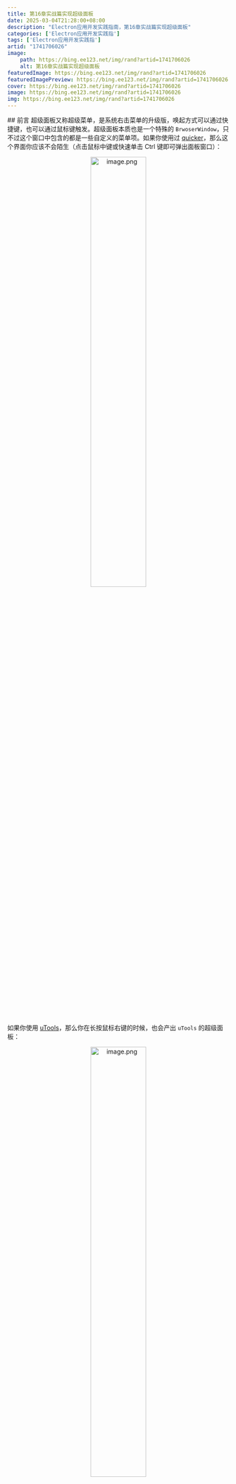 ```yaml
---
title: 第16章实战篇实现超级面板
date: 2025-03-04T21:28:00+08:00
description: "Electron应用开发实践指南，第16章实战篇实现超级面板"
categories: ['Electron应用开发实践指']
tags: ['Electron应用开发实践指']
artid: "1741706026"
image:
    path: https://bing.ee123.net/img/rand?artid=1741706026
    alt: 第16章实战篇实现超级面板
featuredImage: https://bing.ee123.net/img/rand?artid=1741706026
featuredImagePreview: https://bing.ee123.net/img/rand?artid=1741706026
cover: https://bing.ee123.net/img/rand?artid=1741706026
image: https://bing.ee123.net/img/rand?artid=1741706026
img: https://bing.ee123.net/img/rand?artid=1741706026
---
```


﻿## 前言
超级面板又称超级菜单，是系统右击菜单的升级版，唤起方式可以通过快捷键，也可以通过鼠标键触发。超级面板本质也是一个特殊的 `BrwoserWindow`，只不过这个窗口中包含的都是一些自定义的菜单项。如果你使用过 [quicker](https://getquicker.net/)，那么这个界面你应该不会陌生（点击鼠标中键或快速单击 Ctrl 键即可弹出面板窗口）：

<p align=center><img src="https://p3-juejin.byteimg.com/tos-cn-i-k3u1fbpfcp/4fdf64d8940e40be9b19d3f6c2d8f108~tplv-k3u1fbpfcp-jj-mark:0:0:0:0:q75.image#?w=486&h=907&s=108567&e=png&b=f1f1f1" alt="image.png" width="50%" /></p>

如果你使用 [uTools](https://www.u.tools/)，那么你在长按鼠标右键的时候，也会产出 `uTools` 的超级面板：

<p align=center><img src="https://p3-juejin.byteimg.com/tos-cn-i-k3u1fbpfcp/7645f9d7e09f4e93bc01c67cbef1735c~tplv-k3u1fbpfcp-jj-mark:0:0:0:0:q75.image#?w=550&h=757&s=55746&e=png&b=fafafa" alt="image.png" width="50%" /></p>

这些面板都是系统右击菜单的升级版，用于扩展更多自定义的快捷功能。接下来我们将通过 Rubick 系统插件的方式来实现一个超级面板插件。

## 实现超级面板
### 1. 功能简介
超级面板都有一个唤起的触发方式，比如鼠标长按右击、鼠标中键、键盘快捷键……在 Rubick 中，我们将会通过快捷键 `Ctrl+W` 的方式进行唤起。

超级面板唤起后，会根据用户选中的目标进行匹配不同的功能，接下来我们会分别介绍这多重匹配功能的实现。

### 2. 初始化插件项目
在 [《实战篇：系统插件的加载和取色插件的开发》](https://juejin.cn/book/7302990019642261567/section/7304842476639453193)章节，我们已经教会大家如何搭建一个基于 `Vue 3` 的插件开发环境。这里我们可以继续利用上面搭建好的项目，再来开发一个超级面板系统插件。

> 之所以要开发系统插件，是因为我们希望超级面板可以随时随地使用，不依赖 `BrwoserView` 的插件窗口渲染。

因为是系统插件，所以我们需要在 `public/` 目录下再新建一个系统插件的入口文件 `main.js`，并添加以下代码：

```js
// public/main.js
module.exports = () => {
  return {
    // rubick 系统插件的 onReady 钩子函数
    onReady(ctx) {
      //  todo
    }
  }
}
```
然后修改 `public/package.json` 文件，添加如下字段：

```js
{
  // ...
  // 标明入口文件
  "entry": "main.js",
  // 指明插件类型
  "pluginType": "system",
}
```

这样我们一个系统插件的项目就初始化完成了。

### 2. 添加超级面板窗口
接下来，我们需要实现用户触发 `Ctrl+W` 快捷键唤起超级面板窗口的功能。

```js
// public/main.js
const superPanel = (ctx) => {
  const { BrowserWindow } = ctx;
  
  let win;
  
  let init = () => {
    if (win === null || win === undefined) {
      // 创建超级面板窗口
      createWindow();
    }
  };
  
  let createWindow = () => {
    win = new BrowserWindow({
      frame: false,
      autoHideMenuBar: true,
      width: 240,
      height: 50,
      show: false,
      alwaysOnTop: true,
      webPreferences: {
        contextIsolation: false,
        webSecurity: false,
        backgroundThrottling: false,
        nodeIntegration: true,
        preload: path.join(__dirname, 'panel-preload.js'),
      },
    });
    // dev 环境
    win.loadURL(`http://localhost:8003/main`);
    // 生产环境
    // win.loadURL(`file://${__dirname}/main.html`);
    win.on("closed", () => {
      win = undefined;
    });
    // 打包后，失焦隐藏
    win.on("blur", () => {
      win.hide();
    });
  };
  
  let getWindow = () => win;
  
  return {
    init,
    getWindow,
  };
}

module.exports = () => {
  return {
    async onReady(ctx) {
      const {screen, globalShortcut} = ctx;
      // 初始化超级面板 window
      const panelInstance = superPanel(ctx);
      panelInstance.init();
      
      globalShortcut.register('Ctrl+W', async () => {
        // 获取鼠标位置
        const { x, y } = screen.getCursorScreenPoint()
        // 初始化超级面板窗口
        let win = panelInstance.getWindow();
        // 将像素位置转换成 windows 屏幕缩放比例后的实际坐标。
        const pos = getPos(screen, {x, y});
        // 设置窗口位置
        win.setPosition(parseInt(pos.x), parseInt(pos.y));
        win.setAlwaysOnTop(true);
        win.setVisibleOnAllWorkspaces(true, {visibleOnFullScreen: true});
        win.focus();
        win.show();
      });
    },
  }
}
```
其中 `ctx` 是 Rubick 为钩子函数注入的上下文对象，在其中我们可以使用一些 Electron 主进程中的模块，然后我们通过 `superPanel(ctx).init()` 方法创建了一个隐藏的超级面板窗口，当触发快捷键 `Ctrl+W` 时再获取当前鼠标位置后，将超级面板窗口显示在鼠标位置处。

### 3. 选中文本目标

如果用户选择了文本目标，则会对文本进行划词翻译，并匹配需要处理文本类型的插件：

<p align=center><img src="https://p6-juejin.byteimg.com/tos-cn-i-k3u1fbpfcp/bdfe5ba47ae1458eae71098f62c592ed~tplv-k3u1fbpfcp-jj-mark:0:0:0:0:q75.image#?w=423&h=557&s=149741&e=png&b=f8f6f6" alt="image.png" width="50%" /></p>

不管是文本匹配插件，还是划词翻译的能力，都强依赖于获取用户选中文本的内容。在 Electron 中，我们可以通过 [Clipboard](https://www.electronjs.org/zh/docs/latest/api/clipboard) 这个模块来获取剪贴板中的文字。但是没有任何方法获取到用户仅仅选择但未复制到剪贴板中的文字，总不能要求用户先选中文字内容再复制一下，再使用 `Ctrl+W` 快捷键来唤起超级面板吧，这样链路太长了，也不符合操作习惯。


所以，有没有办法在触发 `Ctrl+W` 快捷键的时候，就自动将选择的内容复制到剪贴板，然后再从剪贴板中读取呢？答案也是肯定的，我们来看看代码实现：

```js
// public/main.js
const { keyboard, Key } = require("@nut-tree/nut-js");
const modifier = isMacOS ? Key.LeftSuper : Key.LeftControl;

async function simulateCopy() {
  await keyboard.pressKey(modifier, Key.C);
  await keyboard.releaseKey(modifier, Key.C);
}

function getSelectedContent(clipboard) {
  return new Promise(async (resolve) => {
    // 先清空剪贴板
    clipboard.clear();
    // 再执行模拟复制
    await simulateCopy();
    // 延时一定时间才能从剪切板内读取到内容
    setTimeout(() => {
      // 获取剪贴板中的内容
      const text = clipboard.readText('clipboard') || ''
      resolve({
        text,
      })
      // ...
    }, 50);
  })
}
```
相信你一眼就知道了核心所在，这里采用了一个取巧的方式，我们使用了 [nutjs](https://nutjs.dev/) 这个库来实现模拟键盘按下 `Ctrl/Command + C` 的动作，这个快捷键就是复制。然后再通过 `clipboard.readText('clipboard')` 来读取剪贴板中的文案，这样便实现了获取用户选择文案的能力。

获取了选择的文案，接下来只需要将文案发送给超级面板渲染进程进行处理：

```js
// public/main.js
module.exports = () => {
  return {
    async onReady(ctx) {
       // ...
       const copyResult = await getSelectedContent(clipboard);
       win.webContents.send('trigger-super-panel', {
        ...copyResult,
      });
    },
  }
}
```
渲染进程进行文本匹配插件处理和翻译：

```js
ipcRenderer.on('trigger-super-panel', async (e, args) => {
  if (args.text) {
    const word = args.text;
    // 翻译
    translateStr(word);
    // todo 插件匹配
    // ...
  }
});
```

翻译功能使用的是有道翻译，可以在[有道云](https://ai.youdao.com/)上进行注册后获取 `appKey` 和 `secretKey`。

```js
Translator.prototype.translate = async function (word) {
  let youdaoHost = 'http://openapi.youdao.com/api';
  // 在get请求中，中文需要进行uri编码
  let encodeURIWord = encodeURI(word);
  let salt = this.getRandomN(1000);
  let sign = this.md5(this.config.appKey + word + salt + this.config.secretKey);
  let paramsJson = {
    q: encodeURIWord,
    from: this.config.from,
    to: this.config.to,
    appKey: this.config.appKey,
    salt: salt,
    sign: sign
  }
  let url = youdaoHost + '?' + this.generateUrlParams(paramsJson);
  let result = await request.get({ url: url });
  return result;
}
```
### 4. 选中非文本目标
选中非文本目标会有多种情况产生，我们需要根据每种情况展示不同样式的超级面板，绝大多数情况下会出现以下三种情况。

1. 用户当前鼠标在桌面上，未选择任何文件。

<p align=center><img src="https://p6-juejin.byteimg.com/tos-cn-i-k3u1fbpfcp/86df57a93cfe467e8c29f7063fded2ce~tplv-k3u1fbpfcp-jj-mark:0:0:0:0:q75.image#?w=392&h=369&s=147542&e=png&b=f8e9e7" alt="image.png" width="30%" /></p>

2. 用户鼠标在 finder.app（Mac） 或 explorer.exe（Windows）文件夹内，但是未选中任何内容。


<p align=center><img src="https://p1-juejin.byteimg.com/tos-cn-i-k3u1fbpfcp/c3aa01bb615d43a9a176f331b2c525bd~tplv-k3u1fbpfcp-jj-mark:0:0:0:0:q75.image#?w=726&h=456&s=93120&e=png&b=f2f1f1" alt="image.png" width="50%" /></p>

3. 用户选中了文件（图片、pdf、excel...）或文件夹。

<p align=center><img src="https://p3-juejin.byteimg.com/tos-cn-i-k3u1fbpfcp/683eedc7d02d4313a338ae46a6a29e09~tplv-k3u1fbpfcp-jj-mark:0:0:0:0:q75.image#?w=401&h=443&s=154126&e=png&b=fdfbfb" alt="image.png" width="30%" /></p>

为了区分这三种情况，我们首先需要先获取当前用户剪贴板中内容，关于文本获取上面已经介绍过了，接下来我们介绍获取剪贴板中的文件路径内容。

对于文件、文件夹而言，要获取选中文件、文件夹的路径还是和上面一样先通过 `simulateCopy` 函数模拟复制后，再从剪贴板读取复制的文件路径。

对于用户来说，也有可能一次选择了多个文件，使用 Electron 从剪贴板中获取多文件在不同平台有不同的处理方式，以 Windows 和 MacOS 为例：

```js
const getFilePathFromClipboard = (clipboard) => {
  // 用于存放剪切板上的文件路径集合
  let filePath = [];
  // 若当前在mac系统中
  if (process.platform === 'darwin') {
    // 若存在多个文件
    if (clipboard.has('NSFilenamesPboardType')) {
      filePath =
        clipboard
          .read('NSFilenamesPboardType')
          .match(/<string>.*</string>/g)
          ?.map(item => item.replace(/<string>|</string>/g, '')) || [];
    } else {
      // 仅单个文件的时候
      const clipboardImage = clipboard.readImage('clipboard');
      // 若此文件为图片
      if (!clipboardImage.isEmpty()) {
        const png = clipboardImage.toPNG();
        // 转成图片文件
        const fileInfo = {
          buffer: png,
          mimetype: 'image/png',
          originalname: uuid() + '.png'
        };
        filePath = [fileInfo];
      } else {
        filePath = [clipboard.read('public.file-url').replace('file://', '')].filter(item => item);
      }
    }
  } else {
    // 若当前在 windows 系统中，且剪切板上有多个文件
    if (clipboard.has('CF_HDROP')) {
      const rawFilePathStr = clipboard.read('CF_HDROP') || '';
      let formatFilePathStr = [...rawFilePathStr]
        .filter((_, index) => rawFilePathStr.charCodeAt(index) !== 0)
        .join('')
        .replace(/\/g, '\');
      
      const drivePrefix = formatFilePathStr.match(/[a-zA-Z]:\/);
      
      if (drivePrefix) {
        const drivePrefixIndex = formatFilePathStr.indexOf(drivePrefix[0]);
        if (drivePrefixIndex !== 0) {
          formatFilePathStr = formatFilePathStr.substring(drivePrefixIndex);
        }
        filePath = formatFilePathStr
          .split(drivePrefix[0])
          .filter(item => item)
          .map(item => drivePrefix + item);
      }
    } else {
      // 若为单个文件
      const clipboardImage = clipboard.readImage('clipboard');
      // 图片处理
      if (!clipboardImage.isEmpty()) {
        const png = clipboardImage.toPNG();
        const fileInfo = {
          buffer: png,
          mimetype: 'image/png',
          originalname: uuid() + '.png'
        };
        filePath = [fileInfo];
      } else {
        filePath = [
          clipboard
            .readBuffer('FileNameW')
            .toString('ucs2')
            .replace(RegExp(String.fromCharCode(0), 'g'), '')
        ].filter(item => item);
      }
    }
  }
  return filePath;
}
```
Electron 读取剪贴板中的内容核心用到的是 [clipboard.read(format)](https://www.electronjs.org/zh/docs/latest/api/clipboard#clipboardreadformat-%E5%AE%9E%E9%AA%8C%E5%8A%9F%E8%83%BD) 这个 API，其中 `format` 传入不同的值会有不同的含义：

* 在 MacOS 系统中，通过 `clipboard.read('NSFilenamesPboardType')` 读取被复制的文件或文件夹列表的 XML 格式描述文本。
* 在 Windows 系统中，通过 `clipboard.read('CF_HDROP')` 读取剪切板的上的文件名数组。
* 在 MacOS 系统中，通过 `clipboard.read('public.file-url')` 读取剪切板上的单个文件。
* 在 Windows 系统中能通过 `clipboard.read('FileNameW')` 读取剪切板上单个文件。
* 通过 `clipboard.readImage('clipboard')` 能获取剪切板上的图片。


接下来就是将获取到的剪贴板中的内容信息传递给超级面板的渲染进程，由渲染进程进行处理。

```js
ipcRenderer.on('trigger-super-panel', async (e, args) => {
  // 如果 fileUrl === null 表示当前在桌面上
  if (args.fileUrl === null) {
    // ...
  }
  // 如果 不存在 args.fileUrl 且从剪贴板中获取到了 文本信息 表示当前是文本选择
  else if (!args.fileUrl && args.text) {
    const word = args.text;
    // 翻译
    translateStr(word);
    // todo 插件匹配
    // ...
  } 
  // 如果fileUrl 是以这样的路径结尾：["explorer.exe", "SearchApp.exe", "SearchHost.exe", "FESearchHost.exe", "Finder.app"];
  // 比如：C://xxx/explorer.exe
  // 表示当前是在一个聚焦在文件夹内，且未选中任何内容  
  else if (finders.includes(args.fileUrl.split('/').pop()) || finders.includes(args.fileUrl.split('\').pop())) {
    // 在文件中，但是未选择任何文件
    // ...
  }
  else {
    // 有文件选择
    // ...
  }
});
```

其中 `args` 是插件主进程获取剪贴板内容传递给渲染进程的参数，包含了 `fileUrl` 和 `text` 两个字段，分别代表从剪贴板中获取的文件路径和文本内容。上面代码核心就是根据这两个字段来进行用户选择判断。

至此一个超级面板插件的核心功能已经完成。

> 完整代码见：https://gitee.com/rubick-center/rubick-super-x 

## 总结
通过以上内容介绍，我们再来回顾一下要实现一个超级面板的核心步骤：

1. 先通过 `globalShortcut.register` 来注册一个快捷触发方式。
2. 当用户选中目标进行快捷键唤起的时候，触发 `Ctrl/Command + C` 把用户选中的内容复制到系统剪贴板。
3. 通过 Electron `Clipboard` 模块来读取剪贴板中的内容，并传递给渲染进程处理。
4. 渲染进程收到内容后，开始对用户选中目标类型做判断，给出不同的面板交互形式。




  

